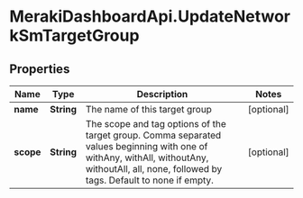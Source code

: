 # MerakiDashboardApi.UpdateNetworkSmTargetGroup

## Properties
Name | Type | Description | Notes
------------ | ------------- | ------------- | -------------
**name** | **String** | The name of this target group | [optional] 
**scope** | **String** | The scope and tag options of the target group. Comma separated values beginning with one of withAny, withAll, withoutAny, withoutAll, all, none, followed by tags. Default to none if empty. | [optional] 


